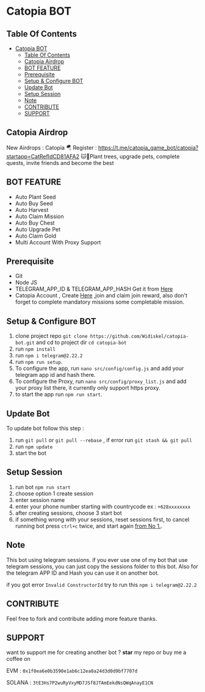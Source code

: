 # Catopia  BOT


## Table Of Contents
- [Catopia  BOT](#catopia--bot)
  - [Table Of Contents](#table-of-contents)
  - [Catopia Airdrop](#catopia-airdrop)
  - [BOT FEATURE](#bot-feature)
  - [Prerequisite](#prerequisite)
  - [Setup \& Configure BOT](#setup--configure-bot)
  - [Update Bot](#update-bot)
  - [Setup Session](#setup-session)
  - [Note](#note)
  - [CONTRIBUTE](#contribute)
  - [SUPPORT](#support)

## Catopia Airdrop
New Airdrops : Catopia
🪂 Register : https://t.me/catopia_game_bot/catopia?startapp=CatRefIdCD81AFA2
🐱🌱Plant trees, upgrade pets, complete quests, invite friends and become the best

## BOT FEATURE

- Auto Plant Seed
- Auto Buy Seed
- Auto Harvest
- Auto Claim Mission
- Auto Buy Chest
- Auto Upgrade Pet 
- Auto Claim Gold
- Multi Account With Proxy Support

## Prerequisite

- Git
- Node JS
- TELEGRAM_APP_ID & TELEGRAM_APP_HASH Get it from [Here](https://my.telegram.org/auth?to=apps)
- Catopia Account , Create [Here](https://t.me/catopia_game_bot/catopia?startapp=CatRefIdCD81AFA2) ,join and claim join reward, also don't forget to complete mandatory missions some completable mission.

## Setup & Configure BOT

1. clone project repo `git clone https://github.com/Widiskel/catopia-bot.git` and cd to project dir `cd catopia-bot`
2. run `npm install`
3. run `npm i telegram@2.22.2`
4. run `npm run setup`.
5. To configure the app, run `nano src/config/config.js` and add your telegram app id and hash there.
6. To configure the Proxy, run `nano src/config/proxy_list.js` and add your proxy list there, it currently only support https proxy.
7. to start the app run `npm run start`.

## Update Bot

To update bot follow this step :
1. run `git pull` or `git pull --rebase` , if error run `git stash && git pull`
2. run `npm update`
3. start the bot

## Setup Session

1. run bot `npm run start`
2. choose option 1 create session
3. enter session name
4. enter your phone number starting with countrycode ex : `+628xxxxxxxx`
5. after creating sessions, choose 3 start bot
6. if something wrong with your sessions, reset sessions first, to cancel running bot press `ctrl+c` twice, and start again [from No 1.](#setup-session).

## Note

This bot using telegram sessions. if you ever use one of my bot that use telegram sessions, you can just copy the sessions folder to this bot. Also for the telegram APP ID and Hash you can use it on another bot.

if you got error `Invalid ConstructorId` try to run this ```npm i telegram@2.22.2```

## CONTRIBUTE

Feel free to fork and contribute adding more feature thanks.

## SUPPORT

want to support me for creating another bot ?
**star** my repo or buy me a coffee on

EVM : `0x1f0ea6e0b3590e1ab6c12ea0a24d3d0d9bf7707d`

SOLANA : `3tE3Hs7P2wuRyVxyMD7JSf8JTAmEekdNsQWqAnayE1CN`

